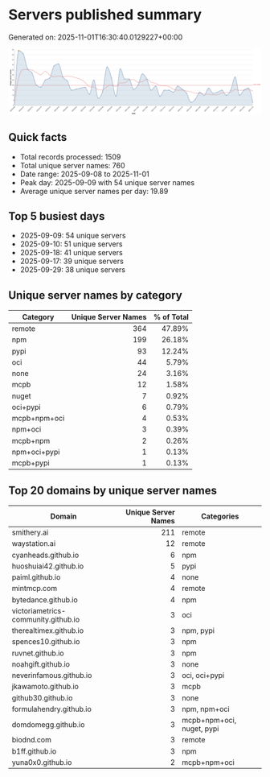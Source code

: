 # Servers published summary

Generated on: 2025-11-01T16:30:40.0129227+00:00

![Unique servers per day](servers-per-day.svg)

## Quick facts
- Total records processed: 1509
- Total unique server names: 760
- Date range: 2025-09-08 to 2025-11-01
- Peak day: 2025-09-09 with 54 unique server names
- Average unique server names per day: 19.89

## Top 5 busiest days
- 2025-09-09: 54 unique servers
- 2025-09-10: 51 unique servers
- 2025-09-18: 41 unique servers
- 2025-09-17: 39 unique servers
- 2025-09-29: 38 unique servers

## Unique server names by category

| Category | Unique Server Names | % of Total |
|----------|---------------------:|-----------:|
| remote | 364 | 47.89% |
| npm | 199 | 26.18% |
| pypi | 93 | 12.24% |
| oci | 44 | 5.79% |
| none | 24 | 3.16% |
| mcpb | 12 | 1.58% |
| nuget | 7 | 0.92% |
| oci+pypi | 6 | 0.79% |
| mcpb+npm+oci | 4 | 0.53% |
| npm+oci | 3 | 0.39% |
| mcpb+npm | 2 | 0.26% |
| npm+oci+pypi | 1 | 0.13% |
| mcpb+pypi | 1 | 0.13% |

## Top 20 domains by unique server names

| Domain | Unique Server Names | Categories |
|--------|---------------------:|------------|
| smithery.ai | 211 | remote |
| waystation.ai | 12 | remote |
| cyanheads.github.io | 6 | npm |
| huoshuiai42.github.io | 5 | pypi |
| paiml.github.io | 4 | none |
| mintmcp.com | 4 | remote |
| bytedance.github.io | 4 | npm |
| victoriametrics-community.github.io | 3 | oci |
| therealtimex.github.io | 3 | npm, pypi |
| spences10.github.io | 3 | npm |
| ruvnet.github.io | 3 | npm |
| noahgift.github.io | 3 | none |
| neverinfamous.github.io | 3 | oci, oci+pypi |
| jkawamoto.github.io | 3 | mcpb |
| github30.github.io | 3 | none |
| formulahendry.github.io | 3 | npm, npm+oci |
| domdomegg.github.io | 3 | mcpb+npm+oci, nuget, pypi |
| biodnd.com | 3 | remote |
| b1ff.github.io | 3 | npm |
| yuna0x0.github.io | 2 | mcpb+npm+oci |
